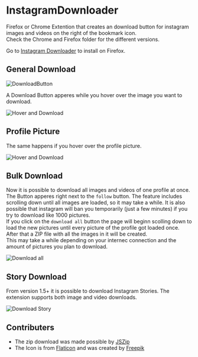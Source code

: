 # InstagramDownloader

Firefox or Chrome Extention that creates an download button for instagram images and videos on the right of the bookmark icon.  
Check the Chrome and Firefox folder for the different versions.

Go to [Instagram Downloader](https://addons.mozilla.org/en-GB/firefox/addon/instagramdownloader/) to install on Firefox.

## General Download

![DownloadButton](https://i.imgur.com/IG7Im8F.jpg)

A Download Button apperes while you hover over the image you want to download.

![Hover and Download](https://i.imgur.com/ZFA6ct0.jpg)

## Profile Picture

The same happens if you hover over the profile picture.

![Hover and Download](https://i.imgur.com/axnMJgD.png)

## Bulk Download

Now it is possible to download all images and videos of one profile at once. The Button apperes right next to the `follow` button.  The feature includes scrolling down until all images are loaded, so it may take a while. It is also possible that instagram will ban you temporarily (just a few minutes) if you try to download like 1000 pictures.  
If you click on the `download all` button the page will beginn scolling down to load the new pictures until every picture of the profile got loaded once. After that a ZIP file with all the images in it will be created.  
This may take a while depending on your internec connection and the amount of pictures you plan to download. 

![Download all](https://i.imgur.com/8DFcGVp.png)

## Story Download

From version 1.5+ it is possible to download Instagram Stories. The extension supports both image and video downloads.

![Download Story](https://i.imgur.com/Hy3qJod.png)


## Contributers

+ The zip download was made possible by [JSZip](https://github.com/Stuk/jszip)
+ The Icon is from [Flaticon](https://www.flaticon.com) and was created by [Freepik](https://www.freepik.com/)
